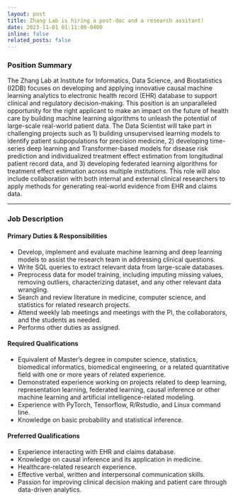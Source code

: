 ```yaml
---
layout: post
title: Zhang Lab is hiring a post-doc and a research assitant!
date: 2023-11-01 01:11:00-0400
inline: false
related_posts: false
---
```


### Position Summary

The Zhang Lab at Institute for Informatics, Data Science, and Biostatistics (I2DB) focuses on developing and applying innovative causal machine learning analytics to electronic health record (EHR) database to support clinical and regulatory decision-making. This position is an unparalleled opportunity for the right applicant to make an impact on the future of health care by building machine learning algorithms to unleash the potential of large-scale real-world patient data. The Data Scientist will take part in challenging projects such as 1) building unsupervised learning models to identify patient subpopulations for precision medicine, 2) developing time-series deep learning and Transformer-based models for disease risk prediction and individualized treatment effect estimation from longitudinal patient record data, and 3) developing federated learning algorithms for treatment effect estimation across multiple institutions. This role will also include collaboration with both internal and external clinical researchers to apply methods for generating real-world evidence from EHR and claims data. 

***

### Job Description

#### Primary Duties & Responsibilities
<ul>
<li>Develop, implement and evaluate machine learning and deep learning models to assist the research team in addressing clinical questions.</li>
<li>Write SQL queries to extract relevant data from large-scale databases.</li>
<li>Preprocess data for model training, including imputing missing values, removing outliers, characterizing dataset, and any other relevant data wrangling. </li>
<li>Search and review literature in medicine, computer science, and statistics for related research projects.</li>
<li>Attend weekly lab meetings and meetings with the PI, the collaborators, and the students as needed.</li>
<li>Performs other duties as assigned.</li>
</ul>

#### Required Qualifications
<ul>
<li>Equivalent of Master’s degree in computer science, statistics, biomedical informatics, biomedical engineering, or a related quantitative field with one or more years of related experience.</li>
<li>Demonstrated experience working on projects related to deep learning, representation learning, federated learning, causal inference or other machine learning and artificial intelligence-related modeling.</li>
<li>Experience with PyTorch, Tensorflow, R/Rstudio, and Linux command line. </li>
<li>Knowledge on basic probability and statistical inference.</li>
</ul>

#### Preferred Qualifications
<ul>
<li>Experience interacting with EHR and claims database.</li>
<li>Knowledge on causal inference and its application in medicine.</li>
<li>Healthcare-related research experience.</li> 
<li>Effective verbal, written and interpersonal communication skills.</li>
<li>Passion for improving clinical decision making and patient care through data-driven analytics. </li>
</ul>

